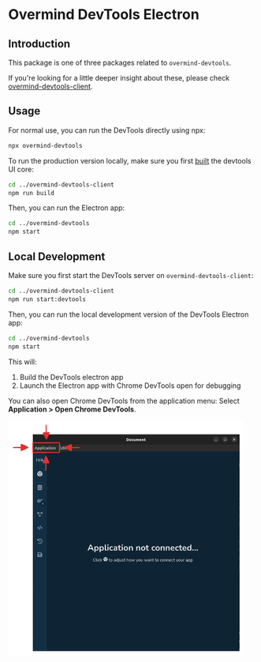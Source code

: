 # Overmind DevTools Electron

## Introduction

This package is one of three packages related to `overmind-devtools`.

If you're looking for a little deeper insight about these, please check [overmind-devtools-client](../overmind-devtools-client/README.md).

## Usage

For normal use, you can run the DevTools directly using npx:

```sh
npx overmind-devtools
```

To run the production version locally, make sure you first
[built](../overmind-devtools-client/README.md) the devtools UI core:

```sh
cd ../overmind-devtools-client
npm run build
```

Then, you can run the Electron app:

```sh
cd ../overmind-devtools
npm start
```

## Local Development

Make sure you first start the DevTools server on `overmind-devtools-client`:

```sh
cd ../overmind-devtools-client
npm run start:devtools
```

Then, you can run the local development version of the DevTools Electron app:

```sh
cd ../overmind-devtools
npm start
```

This will:

1. Build the DevTools electron app
2. Launch the Electron app with Chrome DevTools open for debugging

You can also open Chrome DevTools from the application menu: Select **Application > Open Chrome DevTools**.

![overmind-devtools-debugging](./docs/assets/overmind-devtools-debugging.png)
